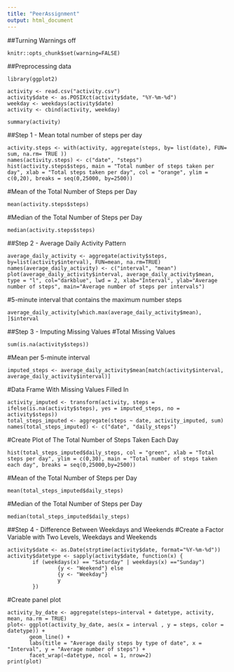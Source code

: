 ```yaml
---
title: "PeerAssignment"
output: html_document
---
```


##Turning Warnings off
```{r}
knitr::opts_chunk$set(warning=FALSE)
```

##Preprocessing data
```{r}
library(ggplot2)

activity <- read.csv("activity.csv")
activity$date <- as.POSIXct(activity$date, "%Y-%m-%d")
weekday <- weekdays(activity$date)
activity <- cbind(activity, weekday)

summary(activity)
```

##Step 1 - Mean total number of steps per day
```{r}
activity.steps <- with(activity, aggregate(steps, by= list(date), FUN= sum, na.rm= TRUE ))
names(activity.steps) <- c("date", "steps")
hist(activity.steps$steps, main = "Total number of steps taken per day", xlab = "Total steps taken per day", col = "orange", ylim = c(0,20), breaks = seq(0,25000, by=2500))
```

#Mean of the Total Number of Steps per Day
```{r}
mean(activity.steps$steps)
```

#Median of the Total Number of Steps per Day
```{r}
median(activity.steps$steps)
```

##Step 2 - Average Daily Activity Pattern
```{r}
average_daily_activity <- aggregate(activity$steps, by=list(activity$interval), FUN=mean, na.rm=TRUE)
names(average_daily_activity) <- c("interval", "mean")
plot(average_daily_activity$interval, average_daily_activity$mean, type = "l", col="darkblue", lwd = 2, xlab="Interval", ylab="Average number of steps", main="Average number of steps per intervals")
```

#5-minute interval that contains the maximum number steps
```{r}
average_daily_activity[which.max(average_daily_activity$mean), ]$interval
```

##Step 3 - Imputing Missing Values
#Total Missing Values
```{r}
sum(is.na(activity$steps))
```

#Mean per 5-minute interval
```{r}
imputed_steps <- average_daily_activity$mean[match(activity$interval, average_daily_activity$interval)]
```

#Data Frame With Missing Values Filled In
```{r}
activity_imputed <- transform(activity, steps = ifelse(is.na(activity$steps), yes = imputed_steps, no = activity$steps))
total_steps_imputed <- aggregate(steps ~ date, activity_imputed, sum)
names(total_steps_imputed) <- c("date", "daily_steps")
```

#Create Plot of The Total Number of Steps Taken Each Day
```{r}
hist(total_steps_imputed$daily_steps, col = "green", xlab = "Total steps per day", ylim = c(0,30), main = "Total number of steps taken each day", breaks = seq(0,25000,by=2500))
```

#Mean of the Total Number of Steps per Day
```{r}
mean(total_steps_imputed$daily_steps)
```

#Median of the Total Number of Steps per Day
```{r}
median(total_steps_imputed$daily_steps)
```

##Step 4 - Difference Between Weekdays and Weekends
#Create a Factor Variable with Two Levels, Weekdays and Weekends
```{r}
activity$date <- as.Date(strptime(activity$date, format="%Y-%m-%d"))
activity$datetype <- sapply(activity$date, function(x) {
        if (weekdays(x) == "Saturday" | weekdays(x) =="Sunday") 
                {y <- "Weekend"} else 
                {y <- "Weekday"}
                y
        })
```

#Create panel plot
```{r}
activity_by_date <- aggregate(steps~interval + datetype, activity, mean, na.rm = TRUE)
plot<- ggplot(activity_by_date, aes(x = interval , y = steps, color = datetype)) +
       geom_line() +
       labs(title = "Average daily steps by type of date", x = "Interval", y = "Average number of steps") +
       facet_wrap(~datetype, ncol = 1, nrow=2)
print(plot)
```
